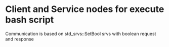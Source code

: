 # Client and Service nodes for execute bash script
Communication is based on std_srvs::SetBool srvs with boolean request and response